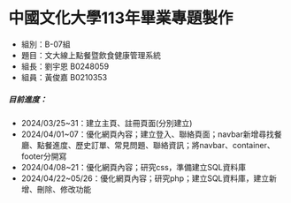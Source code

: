 中國文化大學113年畢業專題製作
==
- 組別：B-07組
- 題目：文大線上點餐暨飲食健康管理系統
- 組長：劉宇恩 B0248059
- 組員：黃俊嘉 B0210353

##### 目前進度：
- 2024/03/25~31：建立主頁、註冊頁面(分別建立)
- 2024/04/01~07：優化網頁內容；建立登入、聯絡頁面；navbar新增尋找餐廳、點餐進度、歷史訂單、常見問題、聯絡資訊；將navbar、container、footer分開寫
- 2024/04/08~21：優化網頁內容；研究css，準備建立SQL資料庫
- 2024/04/22~05/26：優化網頁內容；研究php；建立SQL資料庫，建立新增、刪除、修改功能

